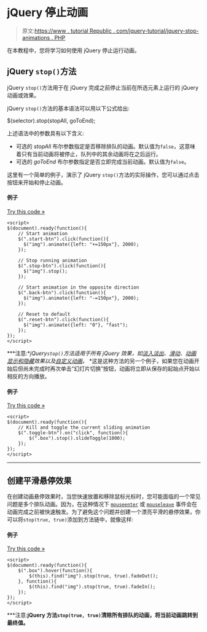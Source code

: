 # jQuery 停止动画

> 原文:[https://www . tutorial Republic . com/jquery-tutorial/jquery-stop-animations . PHP](https://www.tutorialrepublic.com/jquery-tutorial/jquery-stop-animations.php)

在本教程中，您将学习如何使用 jQuery 停止运行动画。

## jQuery `stop()`方法

jQuery `stop()`方法用于在 jQuery 完成之前停止当前在所选元素上运行的 jQuery 动画或效果。

jQuery `stop()`方法的基本语法可以用以下公式给出:

$(selector).stop(stopAll, goToEnd);

上述语法中的参数具有以下含义:

*   可选的 *stopAll* 布尔参数指定是否移除排队的动画。默认值为`false`，这意味着只有当前动画将被停止，队列中的其余动画将在之后运行。
*   可选的 *goToEnd* 布尔参数指定是否立即完成当前动画。默认值为`false`。

这里有一个简单的例子，演示了 jQuery `stop()`方法的实际操作，您可以通过点击按钮来开始和停止动画。

#### 例子

[Try this code »](../codelab.php?topic=jquery&file=stop-active-animation "Try this code using online Editor")

```
<script>
$(document).ready(function(){
    // Start animation
    $(".start-btn").click(function(){
      $("img").animate({left: "+=150px"}, 2000);
    });

    // Stop running animation
    $(".stop-btn").click(function(){
      $("img").stop();
    });

    // Start animation in the opposite direction
    $(".back-btn").click(function(){
      $("img").animate({left: "-=150px"}, 2000);
    });

    // Reset to default
    $(".reset-btn").click(function(){
      $("img").animate({left: "0"}, "fast");
    });
});
</script>
```

 ***注意:**jQuery`stop()`方法适用于所有 jQuery 效果，如[淡入淡出](jquery-fading-effects.php)、[滑动](jquery-sliding-effects.php)、[动画显示和隐藏](jquery-show-and-hide-effects.php)效果以及[自定义动画](jquery-animation-effects.php)。*  *这是这种方法的另一个例子，如果您在动画开始后但尚未完成时再次单击“幻灯片切换”按钮，动画将立即从保存的起始点开始以相反的方向播放。

#### 例子

[Try this code »](../codelab.php?topic=jquery&file=stop-current-animation-and-play-next-animation-in-queue "Try this code using online Editor")

```
<script>
$(document).ready(function(){
    // Kill and toggle the current sliding animation
    $(".toggle-btn").on("click", function(){
        $(".box").stop().slideToggle(1000);
    });
});
</script>
```

* * *

## 创建平滑悬停效果

在创建动画悬停效果时，当您快速放置和移除鼠标光标时，您可能面临的一个常见问题是多个排队动画。因为，在这种情况下 [`mouseenter`](jquery-events.php) 或 [`mouseleave`](jquery-events.php) 事件会在动画完成之前被快速触发。为了避免这个问题并创建一个漂亮平滑的悬停效果，你可以将`stop(true, true)`添加到方法链中，就像这样:

#### 例子

[Try this code »](../codelab.php?topic=jquery&file=smooth-hover-effect "Try this code using online Editor")

```
<script>
$(document).ready(function(){
    $(".box").hover(function(){
        $(this).find("img").stop(true, true).fadeOut();
    }, function(){
        $(this).find("img").stop(true, true).fadeIn();
    });
});
</script>
```

 ***注意:**jQuery 方法`stop(true, true)`清除所有排队的动画，将当前动画跳转到最终值。**
